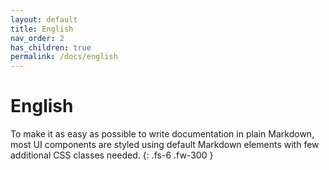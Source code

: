 ```yaml
---
layout: default
title: English
nav_order: 2
has_children: true
permalink: /docs/english
---
```


# English

To make it as easy as possible to write documentation in plain Markdown, most UI components are styled using default Markdown elements with few additional CSS classes needed.
{: .fs-6 .fw-300 }